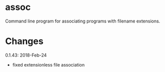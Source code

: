 # assoc
Command line program for associating programs with filename extensions.

# Changes
0.1.43: 2018-Feb-24
- fixed extensionless file association
